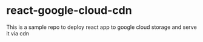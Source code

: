 # react-google-cloud-cdn
This is a sample repo to deploy react app to google cloud  storage and serve it via cdn
